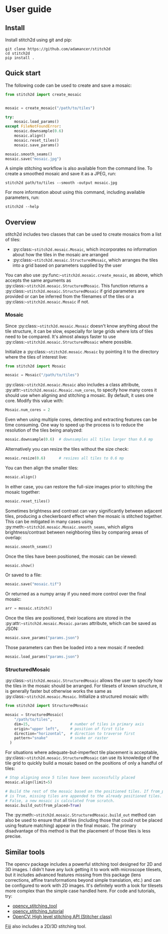 User guide
==========

Install
-------

Install stitch2d using git and pip:

    git clone https://github.com/adamancer/stitch2d
    cd stitch2d
    pip install .

Quick start
-----------

The following code can be used to create and save a mosaic:

``` python
from stitch2d import create_mosaic


mosaic = create_mosaic("/path/to/tiles")

try:
    mosaic.load_params()
except FileNotFoundError:
    mosaic.downsample(0.6)
    mosaic.align()
    mosaic.reset_tiles()
    mosaic.save_params()

mosaic.smooth_seams()
mosaic.save("mosaic.jpg")
```

A simple stitching workflow is also available from the command line. To
create a smoothed mosaic and save it as a JPEG, run:

    stitch2d path/to/tiles --smooth -output mosaic.jpg

For more information about using this command, including available
parameters, run:

    stitch2d --help

Overview
--------

stitch2d includes two classes that can be used to create mosaics from a
list of tiles:

-   :py:class:`~stitch2d.mosaic.Mosaic`, which incorporates no
    information about how the tiles in the mosaic are arranged
-   :py:class:`~stitch2d.mosaic.StructuredMosaic`, which arranges the
    tiles into a grid based on parameters supplied by the user

You can also use :py:func:`~stitch2d.mosaic.create_mosaic`, as above,
which accepts the same arguments as
:py:class:`~stitch2d.mosaic.StructuredMosaic`. This function returns a
:py:class:`~stitch2d.mosaic.StructuredMosaic` if grid parameters are
provided or can be inferred from the filenames of the tiles or a
:py:class:`~stitch2d.mosaic.Mosaic` if not.

### Mosaic

Since :py:class:`~stitch2d.mosaic.Mosaic` doesn't know anything about
the tile structure, it can be slow, especially for large grids where
lots of tiles need to be compared. It's almost always faster to use
:py:class:`~stitch2d.mosaic.StructuredMosaic` where possible.

Initialize a :py:class:`~stitch2d.mosaic.Mosaic` by pointing it to the
directory where the tiles of interest live:

``` python
from stitch2d import Mosaic

mosaic = Mosaic("/path/to/tiles")
```

:py:class:`~stitch2d.mosaic.Mosaic` also includes a class attribute,
:py:attr:`~stitch2d.mosaic.Mosaic.num_cores`, to specify how many cores
it should use when aligning and stitching a mosaic. By default, it uses
one core. Modify this value with:

``` python
Mosaic.num_cores = 2
```

Even when using multiple cores, detecting and extracting features can be
time consuming. One way to speed up the process is to reduce the
resolution of the tiles being analyzed:

``` python
mosaic.downsample(0.6)  # downsamples all tiles larger than 0.6 mp
```

Alternatively you can resize the tiles without the size check:

``` python
mosaic.resize(0.6)      # resizes all tiles to 0.6 mp
```

You can then align the smaller tiles:

``` python
mosaic.align()
```

In either case, you can restore the full-size images prior to stitching
the mosaic together:

``` python
mosaic.reset_tiles()
```

Sometimes brightness and contrast can vary significantly between
adjacent tiles, producing a checkerboard effect when the mosaic is
stitched together. This can be mitigated in many cases using
:py:meth:`~stitch2d.mosaic.Mosaic.smooth_seams`, which aligns
brightness/contrast between neighboring tiles by comparing areas of
overlap:

``` python
mosaic.smooth_seams()
```

Once the tiles have been positioned, the mosaic can be viewed:

``` python
mosaic.show()
```

Or saved to a file:

``` python
mosaic.save("mosaic.tif")
```

Or returned as a numpy array if you need more control over the final
mosaic:

``` python
arr = mosaic.stitch()
```

Once the tiles are positioned, their locations are stored in the
:py:attr:`~stitch2d.mosaic.Mosaic.params` attribute, which can be saved
as JSON:

``` python
mosaic.save_params("params.json")
```

Those parameters can then be loaded into a new mosaic if needed:

``` python
mosaic.load_params("params.json")
```

### StructuredMosaic

:py:class:`~stitch2d.mosaic.StructuredMosaic` allows the user to specify
how the tiles in the mosaic should be arranged. For tilesets of known
structure, it is generally faster but otherwise works the same as
:py:class:`~stitch2d.mosaic.Mosaic`. Initialize a structured mosaic
with:

``` python
from stitch2d import StructuredMosaic

mosaic = StructuredMosaic(
    "/path/to/tiles",
    dim=15,                  # number of tiles in primary axis
    origin="upper left",     # position of first tile
    direction="horizontal",  # direction to traverse first
    pattern="snake"          # snake or raster
  )
```

For situations where adequate-but-imperfect tile placement is
acceptable, :py:class:`~stitch2d.mosaic.StructuredMosaic` can use its
knowledge of the tile grid to quickly build a mosaic based on the
positions of only a handful of tiles:

``` python
# Stop aligning once 5 tiles have been successfully placed
mosaic.align(limit=5)

# Build the rest of the mosaic based on the positioned tiles. If from_placed
# is True, missing tiles are appended to the already positioned tiles. If
# False, a new mosaic is calculated from scratch.
mosaic.build_out(from_placed=True)
```

The :py:meth:`~stitch2d.mosaic.StructuredMosaic.build_out` method can
also be used to ensure that all tiles (including those that could not be
placed using feature matching) appear in the final mosaic. The primary
disadvantage of this method is that the placement of those tiles is less
precise.

Similar tools
-------------

The opencv package includes a powerful stitching tool designed for 2D
and 3D images. I didn't have any luck getting it to work with microscope
tilesets, but it includes advanced features missing from this package
(lens corrections, affine transformations beyond simple translation,
etc.) and can be configured to work with 2D images. It's definitely
worth a look for tilesets more complex than the simple case handled
here. For code and tutorials, try:

-   [opencv_stitching_tool](https://github.com/opencv/opencv/tree/4.x/apps/opencv_stitching_tool)
-   [opencv_stitching_tutorial](https://github.com/lukasalexanderweber/opencv_stitching_tutorial)
-   [OpenCV: High level stitching API (Stitcher
    class)](https://docs.opencv.org/4.x/d8/d19/tutorial_stitcher.html)

[Fiji](https://imagej.net/software/fiji/) also includes a 2D/3D
stitching tool.
